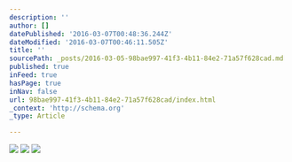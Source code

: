 ```yaml
---
description: ''
author: []
datePublished: '2016-03-07T00:48:36.244Z'
dateModified: '2016-03-07T00:46:11.505Z'
title: ''
sourcePath: _posts/2016-03-05-98bae997-41f3-4b11-84e2-71a57f628cad.md
published: true
inFeed: true
hasPage: true
inNav: false
url: 98bae997-41f3-4b11-84e2-71a57f628cad/index.html
_context: 'http://schema.org'
_type: Article

---
```

![](https://the-grid-user-content.s3-us-west-2.amazonaws.com/c626f048-e890-43da-815a-ab9cf815cb55.png)
![](https://the-grid-user-content.s3-us-west-2.amazonaws.com/43ee43d5-ccfe-4f5c-9cd3-5a6c7a6c9079.png)
![](https://the-grid-user-content.s3-us-west-2.amazonaws.com/0316ebd3-e493-447c-8b7e-ee8b0722c720.png)